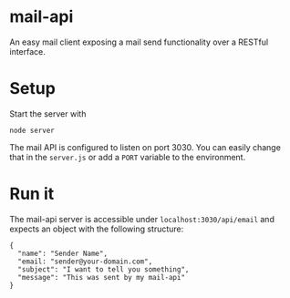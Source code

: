 # mail-api
An easy mail client exposing a mail send functionality over a RESTful interface.

# Setup
Start the server with 
```
node server
```

The mail API is configured to listen on port 3030. 
You can easily change that in the `server.js` or add a `PORT` variable to the environment.

# Run it
The mail-api server is accessible under `localhost:3030/api/email` and expects an object with the following structure:
```
{
  "name": "Sender Name",
  "email: "sender@your-domain.com",
  "subject": "I want to tell you something",
  "message": "This was sent by my mail-api"
}
```